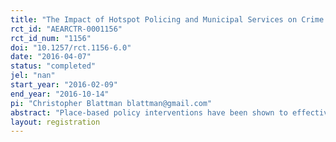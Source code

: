 ```yaml
---
title: "The Impact of Hotspot Policing and Municipal Services on Crime: Experimental Evidence from Bogota"
rct_id: "AEARCTR-0001156"
rct_id_num: "1156"
doi: "10.1257/rct.1156-6.0"
date: "2016-04-07"
status: "completed"
jel: "nan"
start_year: "2016-02-09"
end_year: "2016-10-14"
pi: "Christopher Blattman blattman@gmail.com"
abstract: "Place-based policy interventions have been shown to effectively reduce crime, which exhibits a high level of spatial concentration. Two such strategies are hotspots policing, which focuses on targeting police and enforcement resources on specific streets, and broken windows, which focuses on cleaning up streets to stop criminal behavior. We partnered with the Bogota Police to test these two theories in 1,919 of the most crime-ridden street segments in the city. In a 2x2 factorial design, we assign street segments to receive hotspot policing, broken windows, both or neither. Our randomization strategy takes into account the spatial clustering of hotspots, which allows us to estimate direct treatment effects and indirect spillover effects. "
layout: registration
---
```


